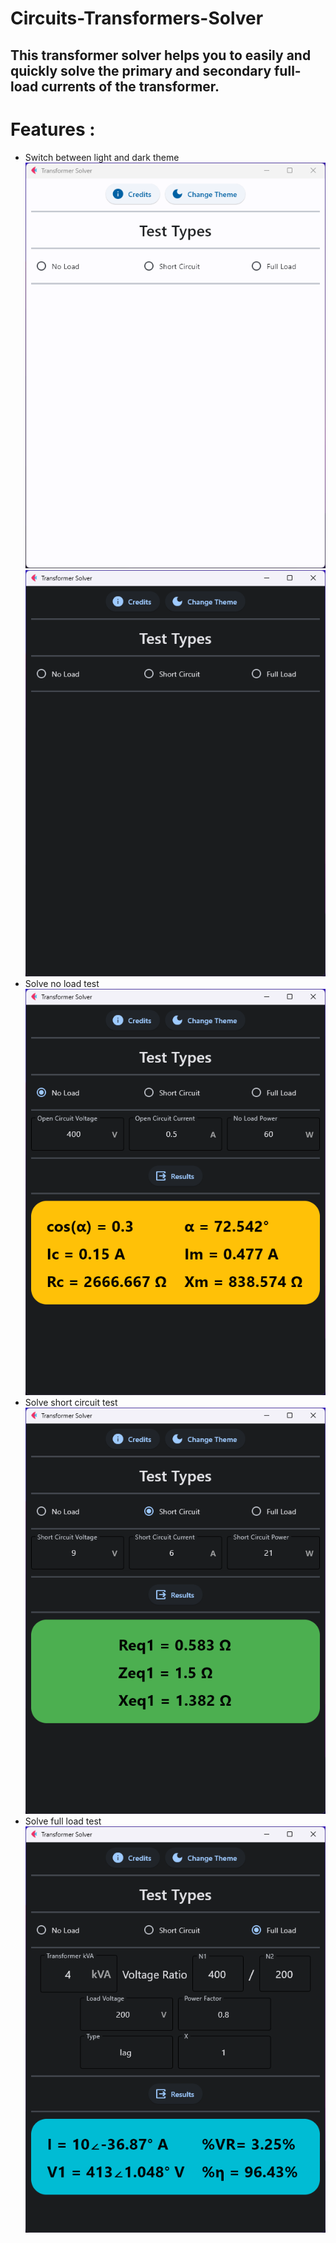 # Circuits-Transformers-Solver
## This transformer solver helps you to easily and  quickly solve the primary and secondary full-load currents of the transformer.
# Features :
- Switch between light and dark theme ![light](2.png) ![dark](1.png)
- Solve no load test ![no load test](3.png)
- Solve short circuit test ![short circuit test](4.png)
- Solve full load test ![full load test](5.png)